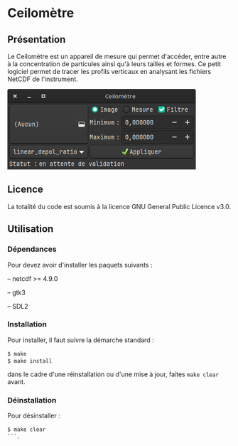 # Ceilomètre

## Présentation
Le Ceilomètre est un appareil de mesure qui permet d'accéder, entre autre à la concentration de particules ainsi qu'à leurs tailles et formes. Ce petit logiciel permet de tracer les profils verticaux en analysant les fichiers NetCDF de l'instrument.

![](ceilometer_presentation.png)

## Licence
La totalité du code est soumis à la licence GNU General Public Licence v3.0.

## Utilisation

### Dépendances
Pour devez avoir d'installer les paquets suivants :

 – netcdf >= 4.9.0

 – gtk3

 – SDL2

### Installation
Pour installer, il faut suivre la démarche standard :
```
$ make
$ make install
```
dans le cadre d'une réinstallation ou d'une mise à jour, faites `make clear` avant.

### Déinstallation
Pour désinstaller :
```
$ make clear
```.
